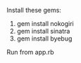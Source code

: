 Install these gems:
1. gem install nokogiri
2. gem install sinatra
3. gem install byebug

Run from app.rb

